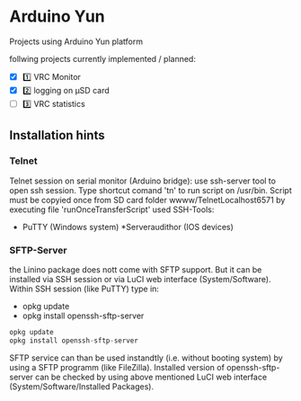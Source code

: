 # Arduino Yun
Projects using Arduino Yun platform

follwing projects currently implemented / planned:
- [x] :one: VRC Monitor
- [x] :two: logging on µSD card
- [ ] :three: VRC statistics

## Installation hints

### Telnet
Telnet session on serial monitor (Arduino bridge):
use ssh-server tool to open ssh session. Type shortcut comand 'tn' to run script on /usr/bin.
Script must be copyied once from SD card folder wwww/TelnetLocalhost6571 by executing file 'runOnceTransferScript'
used SSH-Tools:
* PuTTY (Windows system)
*Serveraudithor (IOS devices)

### SFTP-Server
the Linino package does nott come with SFTP support. But it can be installed via SSH session or via LuCI web interface (System/Software).
Within SSH session (like PuTTY) type in:
* opkg update
* opkg install openssh-sftp-server

```C++
opkg update
opkg install openssh-sftp-server
```

SFTP service can than be used instandtly (i.e. without booting system) by using a SFTP programm (like FileZilla). Installed version of openssh-sftp-server can be checked by using above mentioned LuCI web interface (System/Software/Installed Packages).

